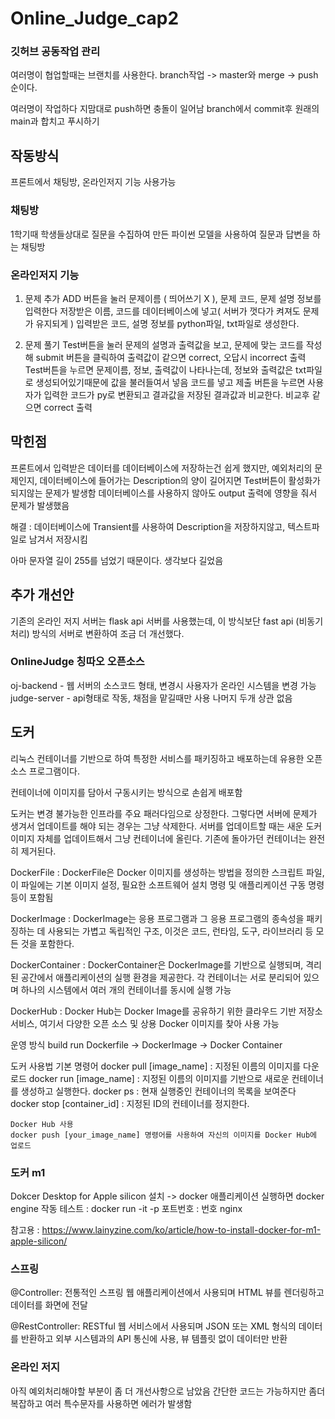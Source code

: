 # Online_Judge_cap2

### 깃허브 공동작업 관리
여러명이 협업할때는 브랜치를 사용한다.
branch작업 -> master와 merge -> push순이다.

여러명이 작업하다 지맘대로 push하면 충돌이 일어남
branch에서 commit후 원래의 main과 합치고 푸시하기

## 작동방식

프론트에서  채팅방, 온라인저지 기능 사용가능

### 채팅방 
1학기때 학생들상대로 질문을 수집하여 만든 파이썬 모델을 사용하여 질문과 답변을 하는 채팅방

### 온라인저지 기능
1. 문제 추가
   ADD 버튼을 눌러 문제이름 ( 띄어쓰기 X ), 문제 코드, 문제 설명 정보를 입력한다
   저장받은 이름, 코드를 데이터베이스에 넣고( 서버가 껏다가 켜져도 문제가 유지되게 )
   입력받은 코드, 설명 정보를 python파일, txt파일로 생성한다.

2. 문제 풀기
   Test버튼을 눌러 문제의 설명과 출력값을 보고, 문제에 맞는 코드를 작성해 submit 버튼을 클릭하여 출력값이 같으면 correct, 오답시 incorrect 출력
   Test버튼을 누르면 문제이름, 정보, 출력값이 나타나는데, 정보와 출력값은 txt파일로 생성되어있기때문에 값을 불러들여서 넣음
   코드를 넣고 제출 버튼을 누르면 사용자가 입력한 코드가 py로 변환되고 결과값을 저장된 결과값과 비교한다. 비교후 같으면 correct 출력
   

## 막힌점

프론트에서 입력받은 데이터를 데이터베이스에 저장하는건 쉽게 했지만,
예외처리의 문제인지, 데이터베이스에 들어가는 Description의 양이 길어지면 Test버튼이 활성화가 되지않는 문제가 발생함
데이터베이스를 사용하지 않아도 output 출력에 영향을 줘서 문제가 발생했음

해결 : 데이터베이스에 Transient를 사용하여 Description을 저장하지않고, 텍스트파일로 남겨서 저장시킴

아마 문자열 길이 255를 넘었기 때문이다. 생각보다 길었음


## 추가 개선안

기존의 온라인 저지 서버는 flask api 서버를 사용했는데, 이 방식보단 fast api (비동기 처리) 방식의 서버로 변환하여 조금 더 개선했다.

### OnlineJudge 칭따오 오픈소스

oj-backend - 웹 서버의 소스코드 형태, 변경시 사용자가 온라인 시스템을 변경 가능
judge-server - api형태로 작동, 채점을 맡길때만 사용
나머지 두개 상관 없음

## 도커
리눅스 컨테이너를 기반으로 하여 특정한 서비스를 패키징하고 배포하는데 유용한 오픈소스 프로그램이다.

컨테이너에 이미지를 담아서 구동시키는 방식으로 손쉽게 배포함

도커는 변경 불가능한 인프라를 주요 패러다임으로 상정한다.
그렇다면 서버에 문제가 생겨서 업데이트를 해야 되는 경우는 그냥 삭제한다.
서버를 업데이트할 때는 새운 도커 이미지 자체를 업데이트해서 그냥 컨테이너에 올린다. 기존에 돌아가던 컨테이너는 완전히 제거된다.

DockerFile : DockerFile은 Docker 이미지를 생성하는 방법을 정의한 스크립트 파일, 이 파일에는 기본 이미지 설정, 필요한 소프트웨어 설치 명령 및 애플리케이션 구동 명령 등이 포함됨

DockerImage : DockerImage는 응용 프로그램과 그 응용 프로그램의 종속성을 패키징하는 데 사용되는 가볍고 독립적인 구조, 이것은 코드, 런타임, 도구, 라이브러리 등 모든 것을 포함한다.

DockerContainer : DockerContainer은 DockerImage를 기반으로 실행되며, 격리된 공간에서 애플리케이션의 실행 환경을 제공한다. 각 컨테이너는 서로 분리되어 있으며 하나의 시스템에서 여러 개의 컨테이너를 동시에 실행 가능

DockerHub : Docker Hub는 Docker Image를 공유하기 위한 클라우드 기반 저장소 서비스, 여기서 다양한 오픈 소스 및 상용 Docker 이미지를 찾아 사용 가능

운영 방식
         build           run 
Dockerfile -> DockerImage -> Docker Container

도커 사용법
    기본 명령어
    docker pull [image_name] : 지정된 이름의 이미지를 다운로드
    docker run [image_name] : 지정된 이름의 이미지를 기반으로 새로운 컨테이너를 생성하고 실행한다.
    docker ps : 현재 실행중인 컨테이너의 목록을 보여준다
    docker stop [container_id] : 지정된 ID의 컨테이너를 정지한다.

    Docker Hub 사용
    docker push [your_image_name] 명령어를 사용하여 자신의 이미지를 Docker Hub에 업로드


### 도커 m1

Dokcer Desktop for Apple silicon 설치 -> docker 애플리케이션 실행하면 docker engine 작동
    테스트 : docker run -it -p 포트번호 : 번호 nginx

참고용 : https://www.lainyzine.com/ko/article/how-to-install-docker-for-m1-apple-silicon/


### 스프링
@Controller: 전통적인 스프링 웹 애플리케이션에서 사용되며 HTML 뷰를 렌더링하고 데이터를 화면에 전달

@RestController: RESTful 웹 서비스에서 사용되며 JSON 또는 XML 형식의 데이터를 반환하고 외부 시스템과의 API 통신에 사용, 뷰 템플릿 없이 데이터만 반환


### 온라인 저지
아직 예외처리해야할 부분이 좀 더 개선사항으로 남았음
간단한 코드는 가능하지만 좀더 복잡하고 여러 특수문자를 사용하면 에러가 발생함 

